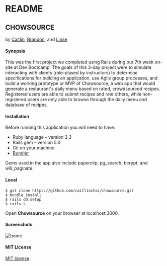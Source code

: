 # README

## CHOWSOURCE
by [Caitlin](http://www.github.com/caitlinchai), [Brandon](http://www.github.com/beewuu), and [Linse](http://www.github.com/linsemathew)

#### Synopsis
This was the first project we completed using Rails during our 7th week on-site at Dev Bootcamp. The goals of this 3-day project were to simulate interacting with clients (role-played by instructors) to determine specifications for building an application, use Agile group processes, and build a working prototype or MVP of Chowsource, a web app that would generate a restaurant's daily menu based on rated, crowdsourced recipes. Registered users are able to submit recipes and rate others, while non-registered users are only able to browse through the daily menu and database of recipes.

#### Installation
Before running this application you will need to have:
* Ruby language – version 2.3
* Rails gem – version 5.0
* Git on your machine.  
* [Bundler](http://bundler.io/)

Gems used in the app also include paperclip, pg_search, bcrypt, and will_paginate.
#### Local

    $ git clone https://github.com/caitlinchai/chowsource.git
    $ bundle install 
    $ rails db:setup 
    $ rails s
Open **Chowsource** on your browser at localhost:3000.

#### Screenshots
![home](https://s3.amazonaws.com/chowsource/Screen+Shot+2016-08-30+at+9.01.04+PM.png)

#### MIT License
[MIT license](https://opensource.org/licenses/mit-license)

